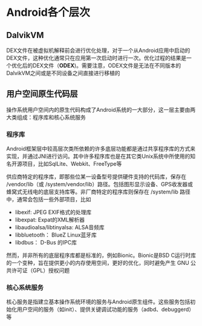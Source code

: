 # Android各个层次

## DalvikVM

DEX文件在被虚拟机解释前会进行优化处理，对于一个从Android应用中启动的DEX文件，这种优化通常只在应用第一次启动时进行一次。优化过程的结果是一个优化后的DEX文件（**ODEX**)。需要注意，ODEX文件是无法在不同版本的DalvikVM之间或是不同设备之间直接进行移植的

## 用户空间原生代码层

操作系统用户空间内的原生代码构成了Android系统的一大部分，这一层主要由两大类组成：程序库和核心系统服务

### 程序库

Android框架层中较高层次类所依赖的许多底层功能都是通过共享程序库的方式来实现，并通过JNI进行访问。其中许多程序库也是在其它类Unix系统中所使用的知名开源项目，比如SqlLite、Webkit、FreeType等

供应商特定的程序库，即那些位某一设备型号提供硬件支持的代码库，保存在 /vendor/lib（或 /system/vendor/lib）路径。包括图形显示设备、GPS收发器或蜂窝式无线电的底层支持库等。非厂商特定的程序库则保存在 /system/lib 路径中，通常会包括一些外部项目，比如

- libexif: JPEG EXIF格式的处理库
- libexpat: Expat的XML解析器
- libaudioalsa/libtinyalsa: ALSA音频库
- libbluetooth： BlueZ Linux蓝牙库
- libdbus： D-Bus 的IPC库

然而，并非所有的底层程序库都是标准的，例如Bionic。Bionic是BSD C运行时库的一个变种，旨在提供更小的内存使用空间，更好的优化，同时避免产生 GNU 公共许可证（GPL）授权问题

### 核心系统服务

核心服务是指建立基本操作系统环境的服务与Android原生组件。这些服务包括初始化用户空间的服务（如init）、提供关键调试功能的服务（adbd、debuggerd）等













